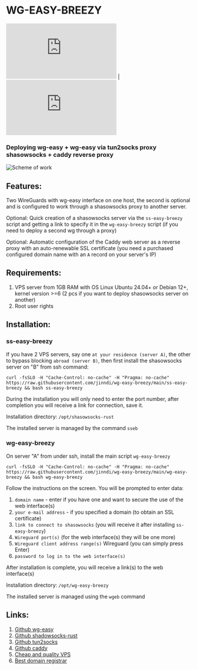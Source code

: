 # WG-EASY-BREEZY


![RU](https://github.com/jinndi/wg-easy-breezy/blob/main/README.md) | ![EN](https://github.com/jinndi/wg-easy-breezy/blob/main/README-en.md)

### Deploying wg-easy + wg-easy via tun2socks proxy shasowsocks + caddy reverse proxy

![Scheme of work](https://github.com/user-attachments/assets/f041ac27-b01c-45e1-87c5-58f05bb432c3)

## Features:

Two WireGuards with wg-easy interface on one host, the second is optional and is configured to work through a shasowsocks proxy to another server.

Optional: Quick creation of a shasowsocks server via the `ss-easy-breezy` script and getting a link to specify it in the `wg-easy-breezy` script (if you need to deploy a second wg through a proxy)

Optional: Automatic configuration of the Caddy web server as a reverse proxy with an auto-renewable SSL certificate (you need a purchased configured domain name with an `A` record on your server's IP)

## Requirements:

1. VPS server from 1GB RAM with OS Linux Ubuntu 24.04+ or Debian 12+, kernel version >=6 (2 pcs if you want to deploy shasowsocks server on another)
2. Root user rights

## Installation:

### ss-easy-breezy

If you have 2 VPS servers, say one `at your residence (server A)`, the other to bypass blocking `abroad (server B)`, then first install the shasowsocks server on "B" from ssh command:

```
curl -fsSLO -H "Cache-Control: no-cache" -H "Pragma: no-cache" https://raw.githubusercontent.com/jinndi/wg-easy-breezy/main/ss-easy-breezy && bash ss-easy-breezy
```
During the installation you will only need to enter the port number, after completion you will receive a link for connection, save it.

Installation directory: `/opt/shasowsocks-rust`

The installed server is managed by the command `sseb`

### wg-easy-breezy

On server "A" from under ssh, install the main script `wg-easy-breezy`

```
curl -fsSLO -H "Cache-Control: no-cache" -H "Pragma: no-cache" https://raw.githubusercontent.com/jinndi/wg-easy-breezy/main/wg-easy-breezy && bash wg-easy-breezy
```

Follow the instructions on the screen. You will be prompted to enter data:

1. `domain name` - enter if you have one and want to secure the use of the web interface(s)
2. `your e-mail address` - if you specified a domain (to obtain an SSL certificate)
3. `link to connect to shasowsocks` (you will receive it after installing `ss-easy-breezy`)
4. `Wireguard port(s)` (for the web interface(s) they will be one more)
5. `Wireguard client address range(s)` Wireguard (you can simply press Enter)
6. `password to log in to the web interface(s)`

After installation is complete, you will receive a link(s) to the web interface(s)

Installation directory: `/opt/wg-easy-breezy`

The installed server is managed using the `wgeb` command

## Links:
1. [Github wg-easy](https://github.com/wg-easy/wg-easy)
2. [Github shadowsocks-rust](https://github.com/shadowsocks/shadowsocks-rust)
3. [Github tun2socks](https://github.com/xjasonlyu/tun2socks)
4. [Github caddy](https://github.com/caddyserver/caddy)
5. [Cheap and quality VPS](https://just.hosting/?ref=231025)
6. [Best domain registrar](https://www.namecheap.com)
